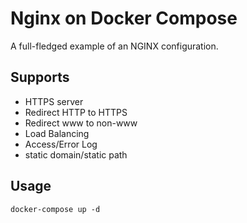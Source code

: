 # Nginx on Docker Compose
A full-fledged example of an NGINX configuration.

## Supports
- HTTPS server
- Redirect HTTP to HTTPS
- Redirect www to non-www
- Load Balancing
- Access/Error Log
- static domain/static path

## Usage
```shell
docker-compose up -d
```